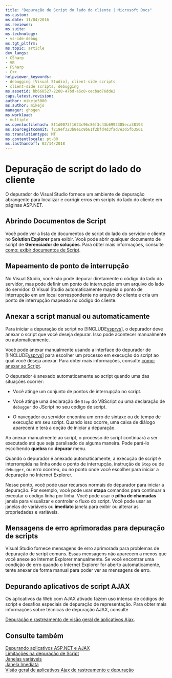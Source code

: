 ```yaml
---
title: "Depuração de Script do lado do cliente | Microsoft Docs"
ms.custom: 
ms.date: 11/04/2016
ms.reviewer: 
ms.suite: 
ms.technology:
- vs-ide-debug
ms.tgt_pltfrm: 
ms.topic: article
dev_langs:
- CSharp
- VB
- FSharp
- C++
helpviewer_keywords:
- debugging [Visual Studio], client-side scripts
- client-side scripts, debugging
ms.assetid: bb668527-2288-47bd-a6c8-cecbad76dde2
caps.latest.revision: 
author: mikejo5000
ms.author: mikejo
manager: ghogen
ms.workload:
- multiple
ms.openlocfilehash: 8f1d0073f1623c96c86f3c43b6992385eca38193
ms.sourcegitcommit: f219ef323b8e1c9b61f2bfd4d3fad7e3d5fb3561
ms.translationtype: MT
ms.contentlocale: pt-BR
ms.lasthandoff: 02/14/2018
---
```

# <a name="client-side-script-debugging"></a>Depuração de script do lado do cliente
O depurador do Visual Studio fornece um ambiente de depuração abrangente para localizar e corrigir erros em scripts do lado do cliente em páginas ASP.NET.  
  
## <a name="opening-script-documents"></a>Abrindo Documentos de Script  
Você pode ver a lista de documentos de script do lado do servidor e cliente no **Solution Explorer** para exibir. Você pode abrir qualquer documento de script de **Gerenciador de soluções**. Para obter mais informações, consulte [como: exibir documentos de Script](../debugger/how-to-view-script-documents.md).  
  
## <a name="breakpoint-mapping"></a>Mapeamento de ponto de interrupção  
 No Visual Studio, você não pode depurar diretamente o código do lado do servidor, mas pode definir um ponto de interrupção em um arquivo do lado do servidor. O Visual Studio automaticamente mapeia o ponto de interrupção em um local correspondente no arquivo do cliente e cria um ponto de interrupção mapeado no código do cliente.  
  
## <a name="manually-or-automatically-attaching-to-script"></a>Anexar a script manual ou automaticamente  
 Para iniciar a depuração de script no [!INCLUDE[vsprvs](../code-quality/includes/vsprvs_md.md)], o depurador deve anexar o script que você deseja depurar. Isso pode acontecer manualmente ou automaticamente.  
  
 Você pode anexar manualmente usando a interface do depurador de [!INCLUDE[vsprvs](../code-quality/includes/vsprvs_md.md)] para escolher um processo em execução do script ao qual você deseja anexar. Para obter mais informações, consulte [como: anexar ao Script](../debugger/how-to-attach-to-script.md).  
  
 O depurador é anexado automaticamente ao script quando uma das situações ocorrer:  
  
-   Você atinge um conjunto de pontos de interrupção no script.  
  
-   Você atinge uma declaração de `Stop` do VBScript ou uma declaração de `debugger` do JScript no seu código de script.  
  
-   O navegador ou servidor encontra um erro de sintaxe ou de tempo de execução em seu script. Quando isso ocorre, uma caixa de diálogo aparecerá e terá a opção de iniciar a depuração.  
  
 Ao anexar manualmente ao script, o processo de script continuará a ser executado até que seja paralisado de alguma maneira. Pode pará-lo escolhendo **quebra** no **depurar** menu.  
  
 Quando o depurador é anexado automaticamente, a execução de script é interrompida na linha onde o ponto de interrupção, instrução de `Stop` ou de `debugger`, ou erro ocorreu, ou no ponto onde você escolher para iniciar a depuração no Internet Explorer.  
  
 Nesse ponto, você pode usar recursos normais do depurador para iniciar a depuração. Por exemplo, você pode usar **etapa** comandos para continuar a executar o código linha por linha. Você pode usar o **pilha de chamadas** janela para visualizar e controlar o fluxo do script. Você pode usar as janelas de variáveis ou **imediato** janela para exibir ou alterar as propriedades e variáveis.  
  
## <a name="enhanced-error-messages-for-script-debugging"></a>Mensagens de erro aprimoradas para depuração de scripts  
 Visual Studio fornece mensagens de erro aprimorada para problemas de depuração de script comuns. Essas mensagens não aparecem a menos que você anexe ao Internet Explorer manualmente. Se você encontrar uma condição de erro quando o Internet Explorer for aberto automaticamente, tente anexar de forma manual para poder ver as mensagens de erro.  
  
## <a name="debugging-ajax-script-applications"></a>Depurando aplicativos de script AJAX  
 Os aplicativos da Web com AJAX ativado fazem uso intenso de códigos de script e desafios especiais de depuração de representação. Para obter mais informações sobre técnicas de depuração AJAX, consulte  
  
 [Depuração e rastreamento de visão geral de aplicativos Ajax](http://msdn.microsoft.com/Library/92684ea0-7bb4-4a34-9203-3aa6394ce375).  
  
## <a name="see-also"></a>Consulte também  
 [Depurando aplicativos ASP.NET e AJAX](../debugger/debugging-aspnet-and-ajax-applications.md)   
 [Limitações na depuração de Script](../debugger/limitations-on-script-debugging.md)   
 [Janelas variáveis](../debugger/debugger-windows.md)   
 [Janela Imediata](../ide/reference/immediate-window.md)   
 [Visão geral de aplicativos Ajax de rastreamento e depuração](http://msdn.microsoft.com/Library/92684ea0-7bb4-4a34-9203-3aa6394ce375)
